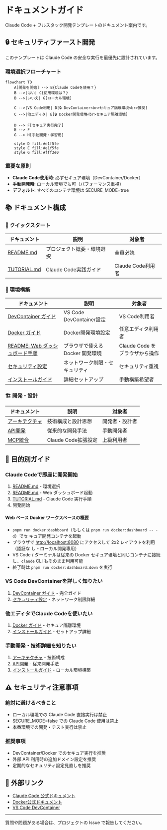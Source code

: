 # ドキュメントガイド

Claude Code + フルスタック開発テンプレートのドキュメント案内です。

## 🔒 セキュリティファースト開発

このテンプレートは Claude Code の安全な実行を最優先に設計されています。

### 環境選択フローチャート

```mermaid
flowchart TD
    A[開発を開始] --> B{Claude Codeを使用？}
    B -->|はい| C{使用環境は？}
    B -->|いいえ| G[ローカル環境]

    C -->|VS Code利用| D[🔒 DevContainer<br>セキュア隔離環境<br>推奨]
    C -->|他エディタ| E[🔒 Docker開発環境<br>セキュア隔離環境]

    D --> F[セキュア実行完了]
    E --> F
    G --> H[手動開発・学習用]

    style D fill:#e1f5fe
    style E fill:#e1f5fe
    style G fill:#fff3e0
```

### 重要な原則

- **Claude Code使用時**: 必ずセキュア環境（DevContainer/Docker）
- **手動開発時**: ローカル環境でも可（パフォーマンス重視）
- **デフォルト**: すべてのコンテナ環境は SECURE_MODE=true

## 📚 ドキュメント構成

### 🚀 クイックスタート

| ドキュメント                 | 説明                       | 対象者            |
| ---------------------------- | -------------------------- | ----------------- |
| [README.md](../README.md)    | プロジェクト概要・環境選択 | 全員必読          |
| [TUTORIAL.md](./TUTORIAL.md) | Claude Code実践ガイド      | Claude Code利用者 |

### 🔧 環境構築

| ドキュメント                                                                                       | 説明                             | 対象者                         |
| -------------------------------------------------------------------------------------------------- | -------------------------------- | ------------------------------ |
| [DevContainer ガイド](environment/devcontainer.md)                                                 | VS Code DevContainer設定         | VS Code利用者                  |
| [Docker ガイド](environment/docker.md)                                                             | Docker開発環境設定               | 任意エディタ利用者             |
| [README: Web ダッシュボード手順](../README.md#web-ダッシュボードで-4-分割ワークスペースを利用する) | ブラウザで使える Docker 開発環境 | Claude Code をブラウザから操作 |
| [セキュリティ設定](environment/security.md)                                                        | ネットワーク制限・セキュリティ   | セキュリティ重視               |
| [インストールガイド](getting-started/installation.md)                                              | 詳細セットアップ                 | 手動構築希望者                 |

### 🏗️ 開発・設計

| ドキュメント                                  | 説明                | 対象者         |
| --------------------------------------------- | ------------------- | -------------- |
| [アーキテクチャ](development/architecture.md) | 技術構成と設計思想  | 開発者・設計者 |
| [API開発](development/api-development.md)     | 従来的な開発手法    | 手動開発者     |
| [MCP統合](environment/mcp-servers.md)         | Claude Code拡張設定 | 上級利用者     |

## 🎯 目的別ガイド

### Claude Codeで即座に開発開始

1. [README.md](../README.md) - 環境選択
2. [README.md](../README.md#web-ダッシュボードで-4-分割ワークスペースを利用する) -
   Web ダッシュボード起動
3. [TUTORIAL.md](./TUTORIAL.md) - Claude Code 実行手順
4. 開発開始

#### Web ベース Docker ワークスペースの概要

- `pnpm run docker:dashboard`（もしくは `pnpm run docker:dashboard -- -d`）でセ
  キュア開発コンテナを起動
- ブラウザで <http://localhost:8080> にアクセスして 2x2 レイアウトを利用（認証な
  し - ローカル開発専用）
- VS Code / ターミナルは従来の Docker セキュア環境と同じコンテナに接続
  し、`claude` CLI もそのまま利用可能
- 終了時は `pnpm run docker:dashboard:down` を実行

### VS Code DevContainerを詳しく知りたい

1. [DevContainer ガイド](environment/devcontainer.md) - 完全ガイド
2. [セキュリティ設定](environment/security.md) - ネットワーク制限詳細

### 他エディタでClaude Codeを使いたい

1. [Docker ガイド](environment/docker.md) - セキュア隔離環境
2. [インストールガイド](getting-started/installation.md) - セットアップ詳細

### 手動開発・技術詳細を知りたい

1. [アーキテクチャ](development/architecture.md) - 技術構成
2. [API開発](development/api-development.md) - 従来開発手法
3. [インストールガイド](getting-started/installation.md) - ローカル環境構築

## ⚠️ セキュリティ注意事項

### 絶対に避けるべきこと

- ローカル環境での Claude Code 直接実行は禁止
- SECURE_MODE=false での Claude Code 使用は禁止
- 本番環境での開発・テスト実行は禁止

### 推奨事項

- DevContainer/Docker でのセキュア実行を推奨
- 外部 API 利用時の追加ドメイン設定を推奨
- 定期的なセキュリティ設定見直しを推奨

## 🔗 外部リンク

- [Claude Code 公式ドキュメント](https://docs.anthropic.com/en/docs/claude-code)
- [Docker公式ドキュメント](https://docs.docker.com/)
- [VS Code DevContainer](https://code.visualstudio.com/docs/devcontainers/containers)

---

質問や問題がある場合は、プロジェクトの Issue で報告してください。
